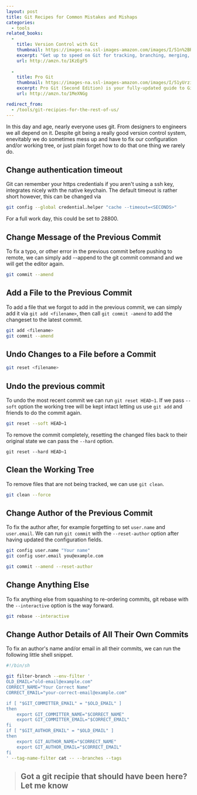 ```yaml
---
layout: post
title: Git Recipes for Common Mistakes and Mishaps
categories: 
  - tools
related_books:
  - 
    title: Version Control with Git
    thumbnail: https://images-na.ssl-images-amazon.com/images/I/51n%2BRSsEmEL._SL160_.jpg
    excerpt: "Get up to speed on Git for tracking, branching, merging, and managing code revisions. Through a series of step-by-step tutorials, this practical guide takes you quickly from Git fundamentals to advanced techniques, and provides friendly yet rigorous advice for navigating the many functions of this open source version control system."
    url: http://amzn.to/1KzEgF5
    
  - 
    title: Pro Git
    thumbnail: https://images-na.ssl-images-amazon.com/images/I/51yUrziP2fL._SL160_.jpg
    excerpt: Pro Git (Second Edition) is your fully-updated guide to Git and its usage in the modern world. Git has come a long way since it was first developed by Linus Torvalds for Linux kernel development. It has taken the open source world by storm since its inception in 2005, and this book teaches you how to use it like a pro.
    url: http://amzn.to/1MeXNGg

redirect_from:
  - /tools/git-recipies-for-the-rest-of-us/
---
```


In this day and age, nearly everyone uses git. From designers to engineers we all depend on it. Despite git being a really good version control system, enevitably we do sometimes mess up and have to fix our configuration and/or working tree, or just plain forget how to do that one thing we rarely do.

## Change authentication timeout
Git can remember your https credentials if you aren't using a ssh key, integrates nicely with the native keychain.
The default timeout is rather short however, this can be changed via

```sh
git config --global credential.helper "cache --timeout=<SECONDS>"
```

For a full work day, this could be set to 28800.

## Change Message of the Previous Commit
To fix a typo, or other error in the previous commit before pushing to remote,
we can simply add --append to the git commit command and we will get the editor again.

```sh
git commit --amend
```

## Add a File to the Previous Commit
To add a file that we forgot to add in the previous commit, we can simply add it
via `git add <filename>`, then call `git commit -amend` to add the changeset to the latest commit.

```sh
git add <filename>
git commit --amend
```

## Undo Changes to a File before a Commit

```sh
git reset <filename>
```

## Undo the previous commit
To undo the most recent commit we can run `git reset HEAD~1`.
If we pass `--soft` option the working tree will be kept intact letting us
use `git add` and friends to do the commit again.

```sh
git reset --soft HEAD~1
```

To remove the commit completely, resetting the changed files back to their
original state we can pass the `--hard` option.

```
git reset --hard HEAD~1
```

## Clean the Working Tree
To remove files that are not being tracked, we can use `git clean`.

```sh
git clean --force
```

## Change Author of the Previous Commit
To fix the author after, for example forgetting to set `user.name` and
`user.email`. We can run `git commit` with the `--reset-author` option
after having updated the configuration fields.

```sh
git config user.name "Your name"
git config user.email you@example.com

git commit --amend --reset-author
```

## Change Anything Else
To fix anything else from squashing to re-ordering commits,
git rebase with the `--interactive` option is the way forward.

```sh
git rebase --interactive
```

## Change Author Details of All Their Own Commits
To fix an author's name and/or email in all their commits,
we can run the following little shell snippet.

```sh
#!/bin/sh

git filter-branch --env-filter '
OLD_EMAIL="old-email@example.com"
CORRECT_NAME="Your Correct Name"
CORRECT_EMAIL="your-correct-email@example.com"

if [ "$GIT_COMMITTER_EMAIL" = "$OLD_EMAIL" ]
then
    export GIT_COMMITTER_NAME="$CORRECT_NAME"
    export GIT_COMMITTER_EMAIL="$CORRECT_EMAIL"
fi
if [ "$GIT_AUTHOR_EMAIL" = "$OLD_EMAIL" ]
then
    export GIT_AUTHOR_NAME="$CORRECT_NAME"
    export GIT_AUTHOR_EMAIL="$CORRECT_EMAIL"
fi
' --tag-name-filter cat -- --branches --tags
```

> ## Got a git recipie that should have been here? Let me know
